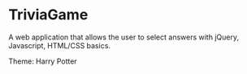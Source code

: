 # TriviaGame

A web application that allows the user to select answers with jQuery, Javascript, HTML/CSS basics.

Theme:
Harry Potter 
